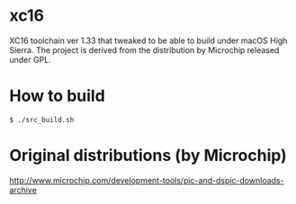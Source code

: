 # xc16
XC16 toolchain ver 1.33 that tweaked to be able to build under macOS High Sierra. The project is derived from the distribution by Microchip released under GPL.

# How to build

```
$ ./src_build.sh
```

# Original distributions (by Microchip)
http://www.microchip.com/development-tools/pic-and-dspic-downloads-archive
